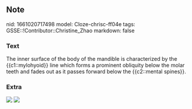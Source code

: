 ## Note
nid: 1661020717498
model: Cloze-chrisc-ff04e
tags: GSSE::!Contributor::Christine_Zhao
markdown: false

### Text
<div>
  <div>
    <div>
      <div>
        The inner surface of the body of the mandible is
        characterized by the {{c1::mylohyoid}} line which forms a
        prominent obliquity below the molar teeth and fades out as
        it passes forward below the {{c2::mental spines}}.
      </div>
    </div>
  </div>
</div>

### Extra
<img src="Gray177.png"> <img src= 
"Screen%20Shot%202021-08-01%20at%204.14.47%20pm.png">
